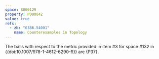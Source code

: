 ```yaml
---
space: S000129
property: P000042
value: true
refs:
  - zb: "0386.54001"
    name: Counterexamples in Topology
---
```


The balls with respect to the metric provided in item #3 for space #132 in {{doi:10.1007/978-1-4612-6290-9}} are {P37}.
